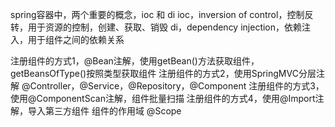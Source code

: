 spring容器中，两个重要的概念，ioc 和 di
ioc，inversion of control，控制反转，用于资源的控制，创建、获取、销毁
di，dependency injection，依赖注入，用于组件之间的依赖关系

注册组件的方式1，@Bean注解，使用getBean()方法获取组件，getBeansOfType()按照类型获取组件
注册组件的方式2，使用SpringMVC分层注解 @Controller，@Service，@Repository，@Component
注册组件的方式3，使用@ComponentScan注解，组件批量扫描
注册组件的方式4，使用@Import注解，导入第三方组件
组件的作用域 @Scope
